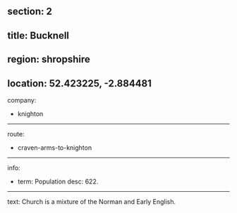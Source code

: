 section: 2
----
title: Bucknell
----
region: shropshire
----
location: 52.423225, -2.884481
----
company:
- knighton
----
route:
- craven-arms-to-knighton
----
info:
- term: Population
  desc: 622.
----
text: Church is a mixture of the Norman and Early English.
